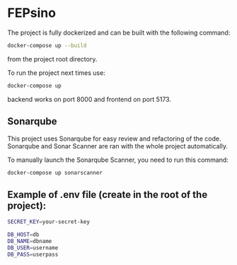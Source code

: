 # FEPsino

The project is fully dockerized and can be built with the following command:
```bash
docker-compose up --build
```

from the project root directory.

To run the project next times use:
```bash
docker-compose up 
```

backend works on port 8000 and frontend on port 5173.

## Sonarqube

This project uses Sonarqube for easy review and refactoring of the code. Sonarqube and Sonar Scanner are ran with the whole project automatically. 

To manually launch the Sonarqube Scanner, you need to run this command:
```bash
docker-compose up sonarscanner
```

## Example of .env file (create in the root of the project):

```bash
SECRET_KEY=your-secret-key

DB_HOST=db
DB_NAME=dbname
DB_USER=username
DB_PASS=userpass
```
